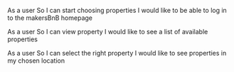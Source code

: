 As a user
So I can start choosing properties
I would like to be able to log in to the makersBnB homepage

As a user
So I can view property
I would like to see a list of available properties

As a user
So I can select the right property
I would like to see properties in my chosen location